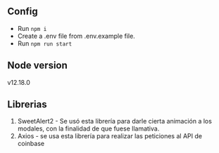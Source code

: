## Config
- Run ```npm i```
- Create a .env file from .env.example file.
- Run ```npm run start```

## Node version
v12.18.0

## Librerias
1. SweetAlert2 - Se usó esta librería para darle cierta animación a los modales,
con la finalidad de que fuese llamativa.
2. Axios - se usa esta librería para realizar las peticiones al API de coinbase